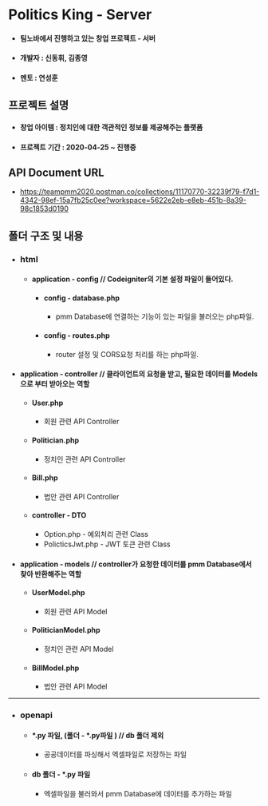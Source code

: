 # Politics King - Server 
  - #### 팀노바에서 진행하고 있는 창업 프로젝트 - 서버
  - #### 개발자 : 신동휘, 김종영
  - #### 멘토 : 연성훈

## 프로젝트 설명
  - #### 창업 아이템 : 정치인에 대한 객관적인 정보를 제공해주는 플랫폼
  - #### 프로젝트 기간 : 2020-04-25 ~ 진행중

## API Document URL
* https://teampmm2020.postman.co/collections/11170770-32239f79-f7d1-4342-98ef-15a7fb25c0ee?workspace=5622e2eb-e8eb-451b-8a39-98c1853d0190

## 폴더 구조 및 내용
- ### html
  - #### application - config // Codeigniter의 기본 설정 파일이 들어있다.
    
    - #### config - database.php
      - pmm Database에 연결하는 기능이 있는 파일을 불러오는 php파일.
      
    - #### config - routes.php
      - router 설정 및 CORS요청 처리를 하는 php파일.

- #### application - controller // 클라이언트의 요청을 받고, 필요한 데이터를 Models으로 부터 받아오는 역할
    
    - #### User.php
      - 회원 관련 API Controller
    
    - #### Politician.php
      - 정치인 관련 API Controller
    
    - #### Bill.php
      - 법안 관련 API Controller

    - #### controller - DTO
      - Option.php - 예외처리 관련 Class
      - PolicticsJwt.php - JWT 토큰 관련 Class

- #### application - models // controller가 요청한 데이터를 pmm Database에서 찾아 반환해주는 역할

    - #### UserModel.php
      - 회원 관련 API Model
    
    - #### PoliticianModel.php
      - 정치인 관련 API Model
    
    - #### BillModel.php
      - 법안 관련 API Model

----------------------------------------------------------
- ### openapi
  - #### *.py 파일, (폴더  - *.py파일 ) // db 폴더 제외
    - 공공데이터를 파싱해서 엑셀파일로 저장하는 파일
  
  - #### db 폴더 - *.py 파일    
    - 엑셀파일을 불러와서 pmm Database에 데이터를 추가하는 파일
